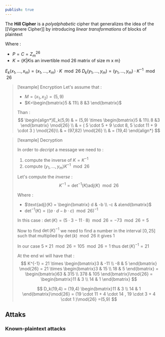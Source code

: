 ```yaml
---
publish: true
---
```

The **Hill Cipher** is a *polyalphabetic* cipher that generalizes the idea of the [[Vigenere Cipher]] by introducing *linear transformations* of blocks of plaintext

Where :
+ $P = C = Z_{m}^{26}$ 
+ $K = \{K | K\text{is an invertible mod 26 matrix of size m x m}\}$ 

$E_k(x_1, \dots, x_m) = (x_1,\dots, x_m)\cdot K \mod 26$
$D_k(y_1,\dots,y_m) = (y_1,\dots,y_m) \cdot K^{-1} \mod{26}$

>[!example] Encryption
>Let's assume that : 
>+ $M=(x_1,x_2) = (5,9)$
>+ $K=\begin{bmatrix}5 & 11\\ 8 &3 \end{bmatrix}$
>  
>Than :
>$$
>\begin{align*}E_k(5,9) & = (5,9) \times \begin{bmatrix}5 & 11\\ 8 &3 \end{bmatrix} \mod{26} \\ & = ( 5 \cdot 5 + 9 \cdot 8, 5 \cdot 11 + 9 \cdot 3 ) \mod{26}\\  & = (97,82) \mod{26} \\ & = (19,4) \end{align*}
>$$
>

>[!example] Decryption
>
>In order to *decript* a message we need to : 
>1. compute the inverse of $K = K^{-1}$
>2. compute $(y_1,\dots, y_m) K^{-1}\mod{26}$
>
>Let's compute the *inverse* : 
>$$
>K^{-1} = \det^{-1}(K) \text{adj}(K) \mod{26} 
>$$
>
>Where : 
>+ $\text{adj}(K) = \begin{bmatrix} d & -b \\ -c & a\end{bmatrix}$
>+ $\det^{-1}(K) =\Big( (a \cdot d - b \cdot c) \mod{26}\Big ) ^{-1}$
>
>In this case : 
>$\det(K) = (5 \cdot 3 - 11 \cdot 8) \mod{26} = -73 \mod{26} = 5$ 
>
>Now to find $\det(K)^{-1}$ we need to find a number in the interval $[0,25]$ such that multiplied by $\det(k) \mod{26}$ it gives $1$
> 
>In our case $5\times 21 \mod 26 = 105 \mod 26 = 1$ thus $\det(K)^{-1}=21$
>
>At the end wi will have that : 
>$$
>K^{-1} = 21 \times \begin{bmatrix}3 & -11 \\ -8 & 5 \end{bmatrix} \mod{26} = 21 \times \begin{bmatrix}3 & 15 \\ 18 & 5 \end{bmatrix} = \begin{bmatrix}63 & 315 \\ 378 & 105 \end{bmatrix}\mod{26} = \begin{bmatrix}11 & 3 \\ 14 & 1 \end{bmatrix} 
>$$
>
>$$
>D_k(19,4) = (19,4) \begin{bmatrix}11 & 3 \\ 14 & 1 \end{bmatrix}\mod{26} = (19 \cdot 11 + 4 \cdot 14 , 19 \cdot 3 + 4 \cdot 1 )\mod{26} =(5,9) 
>$$

## Attaks

### Known-plaintext attacks

